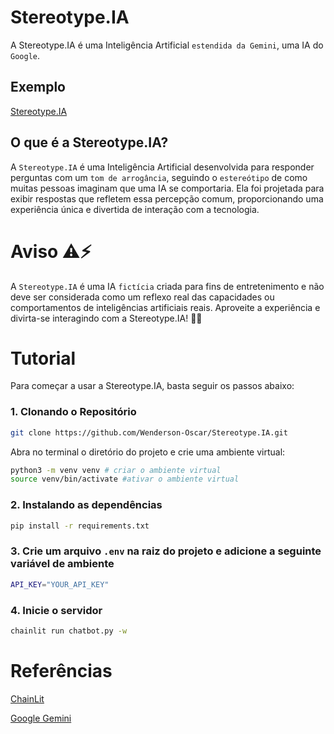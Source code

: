 # Stereotype.IA

A Stereotype.IA é uma Inteligência Artificial `estendida da Gemini`, uma IA do `Google`.

## Exemplo

[Stereotype.IA](/screens/img.png)

## O que é a Stereotype.IA?

A `Stereotype.IA` é uma Inteligência Artificial desenvolvida para responder perguntas com um `tom de arrogância`, seguindo o `estereótipo` de como muitas pessoas imaginam que uma IA se comportaria. Ela foi projetada para exibir respostas que refletem essa percepção comum, proporcionando uma experiência única e divertida de interação com a tecnologia.

# Aviso ⚠️⚡

A `Stereotype.IA` é uma IA `fictícia` criada para fins de entretenimento e não deve ser considerada como um reflexo real das capacidades ou comportamentos de inteligências artificiais reais. Aproveite a experiência e divirta-se interagindo com a Stereotype.IA! 🤖🎉


# Tutorial

Para começar a usar a Stereotype.IA, basta seguir os passos abaixo:

### 1. Clonando o Repositório

```bash
git clone https://github.com/Wenderson-Oscar/Stereotype.IA.git
```

Abra no terminal o diretório do projeto e crie uma ambiente virtual:

```bash
python3 -m venv venv # criar o ambiente virtual
source venv/bin/activate #ativar o ambiente virtual
```

### 2. Instalando as dependências

```bash
pip install -r requirements.txt
```

### 3. Crie um arquivo `.env` na raiz do projeto e adicione a seguinte variável de ambiente
    
```bash
API_KEY="YOUR_API_KEY"
```

### 4. Inicie o servidor

```bash
chainlit run chatbot.py -w
```

# Referências

[ChainLit](https://docs.chainlit.io/get-started/overview)

[Google Gemini](https://ai.google.dev/gemini-api/docs?hl=pt-br)